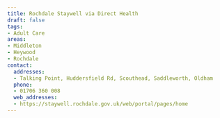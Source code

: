 ```yaml
---
title: Rochdale Staywell via Direct Health
draft: false
tags:
- Adult Care
areas:
- Middleton
- Heywood
- Rochdale
contact:
  addresses:
  - Talking Point, Huddersfield Rd, Scouthead, Saddleworth, Oldham
  phone:
  - 01706 360 008
  web_addresses:
  - https://staywell.rochdale.gov.uk/web/portal/pages/home
---
```


